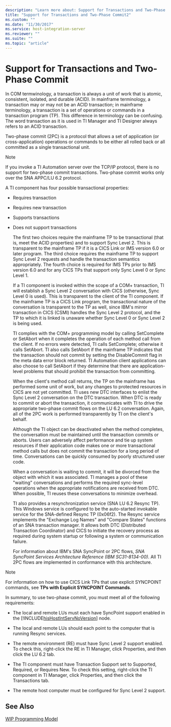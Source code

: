 ```yaml
---
description: "Learn more about: Support for Transactions and Two-Phase Commit"
title: "Support for Transactions and Two-Phase Commit2"
ms.custom: ""
ms.date: "11/30/2017"
ms.service: host-integration-server
ms.reviewer: ""
ms.suite: ""
ms.topic: "article"
---
```

# Support for Transactions and Two-Phase Commit
In COM termwinology, a transaction is always a unit of work that is atomic, consistent, isolated, and durable (ACID). In mainframe terminology, a transaction may or may not be an ACID transaction; in mainframe terminology, a transaction is a set of operations or commands in a transaction program (TP). This difference in terminology can be confusing. The word transaction as it is used in TI Manager and TI Designer always refers to an ACID transaction.  
  
 Two-phase commit (2PC) is a protocol that allows a set of application (or cross-application) operations or commands to be either all rolled back or all committed as a single transactional unit.  
  
> [!NOTE]
>  If you invoke a TI Automation server over the TCP/IP protocol, there is no support for two-phase commit transactions. Two-phase commit works only over the SNA APPC/LU 6.2 protocol.  
  
 A TI component has four possible transactional properties:  
  
- Requires transaction  
  
- Requires new transaction  
  
- Supports transactions  
  
- Does not support transactions  
  
  The first two choices require the mainframe TP to be transactional (that is, meet the ACID properties) and to support Sync Level 2. This is transparent to the mainframe TP if it is a CICS Link or IMS version 6.0 or later program. The third choice requires the mainframe TP to support Sync Level 2 requests and handle the transaction semantics appropriately. The fourth choice is required for IMS TPs prior to IMS version 6.0 and for any CICS TPs that support only Sync Level 0 or Sync Level 1.  
  
  If a TI component is invoked within the scope of a COM+ transaction, TI will establish a Sync Level 2 conversation with CICS (otherwise, Sync Level 0 is used). This is transparent to the client of the TI component. If the mainframe TP is a CICS Link program, the transactional nature of the conversation is transparent to the TP as well, since IBM's mirror transaction in CICS (CSMI) handles the Sync Level 2 protocol, and the TP to which it is linked is unaware whether Sync Level 0 or Sync Level 2 is being used.  
  
  TI complies with the COM+ programming model by calling SetComplete or SetAbort when it completes the operation of each method call from the client. If no errors were detected, TI calls SetComplete; otherwise it calls SetAbort. TI also calls SetAbort if the mainframe TP indicates that the transaction should not commit by setting the DisableCommit flag in the meta data error block returned. TI Automation client applications can also choose to call SetAbort if they determine that there are application-level problems that should prohibit the transaction from committing.  
  
  When the client's method call returns, the TP on the mainframe has performed some unit of work, but any changes to protected resources in CICS are not yet committed. TI uses new DTC interfaces to enlist the Sync Level 2 conversation on the DTC transaction. When DTC is ready to commit or abort the transaction, it communicates with TI to drive the appropriate two-phase commit flows on the LU 6.2 conversation. Again, all of the 2PC work is performed transparently by TI on the client's behalf.  
  
  Although the TI object can be deactivated when the method completes, the conversation must be maintained until the transaction commits or aborts. Users can adversely affect performance and tie up system resources if their application code makes one or more transactional method calls but does not commit the transaction for a long period of time. Conversations can be quickly consumed by poorly structured user code.  
  
  When a conversation is waiting to commit, it will be divorced from the object with which it was associated. TI manages a pool of these "waiting" conversations and performs the required sync-level operations when the appropriate notifications are received from DTC. When possible, TI reuses these conversations to minimize overhead.  
  
  TI also provides a resynchronization service (SNA LU 6.2 Resync TP). This Windows service is configured to be the auto-started invokable service for the SNA-defined Resync TP (0x06f2). The Resync service implements the "Exchange Log Names" and "Compare States" functions of an SNA transaction manager. It allows both DTC (Distributed Transaction Coordinator) and CICS to initiate the recovery process as required during system startup or following a system or communication failure.  
  
  For information about IBM's SNA SyncPoint or 2PC flows, *SNA SyncPoint Services Architecture Reference (IBM SC31-8134-00)*. All TI 2PC flows are implemented in conformance with this architecture.  
  
> [!NOTE]
>  For information on how to use CICS Link TPs that use explicit SYNCPOINT commands, see **TPs with Explicit SYNCPOINT Commands**.  
  
 In summary, to use two-phase commit, you must meet all of the following requirements:  
  
- The local and remote LUs must each have SyncPoint support enabled in the [!INCLUDE[hisHostIntServNoVersion](../includes/hishostintservnoversion-md.md)] node.  
  
- The local and remote LUs should each point to the computer that is running Resync services.  
  
- The remote environment (RE) must have Sync Level 2 support enabled. To check this, right-click the RE in TI Manager, click Properties, and then click the LU 6.2 tab.  
  
- The TI component must have Transaction Support set to Supported, Required, or Requires New. To check this setting, right-click the TI component in TI Manager, click Properties, and then click the Transactions tab.  
  
- The remote host computer must be configured for Sync Level 2 support.  
  
## See Also  
 [WIP Programming Model](../core/wip-programming-model2.md)
